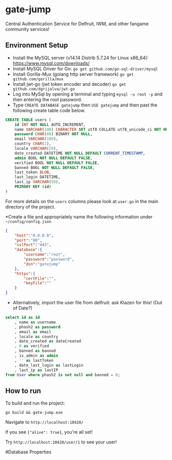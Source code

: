 # gate-jump
Central Authentication Service for Delfruit, IWM, and other fangame community services!

## Environment Setup

* Install the MySQL server (v14.14 Distrib 5.7.24 for Linux x86_64): https://www.mysql.com/downloads/
* Install MySQL Driver for Go: `go get github.com/go-sql-driver/mysql`
* Install Gorilla-Mux (golang http server framework) `go get github.com/gorilla/mux`
* Install jwt-go (jwt token encoder and decoder) `go get github.com/dgrijalva/jwt-go`
* Log into MySql by opening a terminal and typing `mysql -u root -p` and then entering the root password.
* Type `CREATE DATABASE gatejump` then `USE gatejump` and then past the following create table code below.

```sql
CREATE TABLE users (
    id INT NOT NULL AUTO_INCREMENT,
    name VARCHAR(100) CHARACTER SET utf8 COLLATE utf8_unicode_ci NOT NULL,
    password CHAR(60) BINARY NOT NULL,
    email VARCHAR(100),
    country CHAR(2),
    locale VARCHAR(20),
    date_created DATETIME NOT NULL DEFAULT CURRENT_TIMESTAMP,
    admin BOOL NOT NULL DEFAULT FALSE,
    verified BOOL NOT NULL DEFAULT FALSE,
    banned BOOL NOT NULL DEFAULT FALSE,
    last_token BLOB,
    last_login DATETIME,
    last_ip VARCHAR(50),
    PRIMARY KEY (id)
)
```

For more details on the `users` columns please look at `user.go` in the main directory of the project.

*Create a file and appropriately name the following information under `~/config/config.json`

```json
{
    "host":"0.0.0.0",
    "port":"80",
    "sslPort":"443",
    "database":{
        "username":"root",
        "password":"password",
        "dsn":"gatejump"
    },
    "https":{
        "certFile":"",
        "keyFile":""
    }
}
```




* Alternatively, import the user file from delfruit: ask Klazen for this! (Out of Date?)
```sql
select id as id
    , name as username
    , phash2 as password
    , email as email
    , locale as country
    , date_created as dateCreated
    , 0 as verified
    , banned as banned
    , is_admin as admin
    , '' as lastToken
    , date_last_login as lastLogin
    , last_ip as lastIP
from User where phash2 is not null and banned = 0;
```

## How to run

To build and run the project:

```shell
go build && gate-jump.exe
```

Navigate to `http://localhost:10420/`

If you see `{"alive": true}`, you're all set!

Try `http://localhost:10420/user/1` to see your user!


#Database Properties
